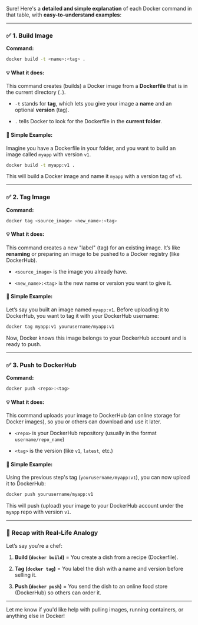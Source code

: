 Sure! Here's a **detailed and simple explanation** of each Docker command in that table, with **easy-to-understand examples**:

---

### ✅ **1. Build Image**

**Command:**

```bash
docker build -t <name>:<tag> .
```

#### 💡 What it does:

This command creates (builds) a Docker image from a **Dockerfile** that is in the current directory (`.`).

- `-t` stands for **tag**, which lets you give your image a **name** and an optional **version** (tag).
    
- `.` tells Docker to look for the Dockerfile in the **current folder**.
    

#### 🧠 Simple Example:

Imagine you have a Dockerfile in your folder, and you want to build an image called `myapp` with version `v1`.

```bash
docker build -t myapp:v1 .
```

This will build a Docker image and name it `myapp` with a version tag of `v1`.

---

### ✅ **2. Tag Image**

**Command:**

```bash
docker tag <source_image> <new_name>:<tag>
```

#### 💡 What it does:

This command creates a new "label" (tag) for an existing image. It’s like **renaming** or preparing an image to be pushed to a Docker registry (like DockerHub).

- `<source_image>` is the image you already have.
    
- `<new_name>:<tag>` is the new name or version you want to give it.
    

#### 🧠 Simple Example:

Let’s say you built an image named `myapp:v1`. Before uploading it to DockerHub, you want to tag it with your DockerHub username:

```bash
docker tag myapp:v1 yourusername/myapp:v1
```

Now, Docker knows this image belongs to your DockerHub account and is ready to push.

---

### ✅ **3. Push to DockerHub**

**Command:**

```bash
docker push <repo>:<tag>
```

#### 💡 What it does:

This command uploads your image to DockerHub (an online storage for Docker images), so you or others can download and use it later.

- `<repo>` is your DockerHub repository (usually in the format `username/repo_name`)
    
- `<tag>` is the version (like `v1`, `latest`, etc.)
    

#### 🧠 Simple Example:

Using the previous step's tag (`yourusername/myapp:v1`), you can now upload it to DockerHub:

```bash
docker push yourusername/myapp:v1
```

This will push (upload) your image to your DockerHub account under the `myapp` repo with version `v1`.

---

### 🧩 Recap with Real-Life Analogy

Let’s say you're a chef:

1. **Build (`docker build`)** = You create a dish from a recipe (Dockerfile).
    
2. **Tag (`docker tag`)** = You label the dish with a name and version before selling it.
    
3. **Push (`docker push`)** = You send the dish to an online food store (DockerHub) so others can order it.
    

---

Let me know if you'd like help with pulling images, running containers, or anything else in Docker!